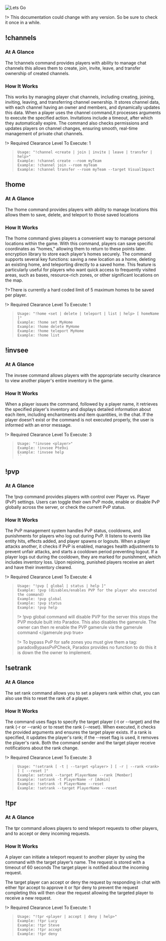 <img src="https://i.imgur.com/FZFyMMl.png" alt="Lets Go"> </img>

!> This documentation could change with any version. So be sure to check it once in a while.

## !channels

### At A Glance

The !channels command provides players with ability to manage chat channels this allows them to create, join, invite, leave, and transfer ownership of created channels.

### How It Works

This works by managing player chat channels, including creating, joining, inviting, leaving, and transferring channel ownership. It stores channel data, with each channel having an owner and members, and dynamically updates this data. When a player uses the channel command,it processes arguments to execute the specified action. Invitations include a timeout, after which they automatically expire. The command also checks permissions and updates players on channel changes, ensuring smooth, real-time management of private chat channels.

!> Required Clearance Level To Execute: 1

> ```
> Usage: "!channel <create | join | invite | leave | transfer | help>"
> Example: !channel create --room myTeam
> Example: !channel join --room myTeam
> Example: !channel transfer --room myTeam --target Visual1mpact
> ```

## !home

### At A Glance

The !home command provides players with ability to manage locations this allows them to save, delete, and teleport to those saved locations

### How It Works

The !home command gives players a convenient way to manage personal locations within the game. With this command, players can save specific coordinates as "homes," allowing them to return to these points later. encryption library to store each player’s homes securely. The command supports several key functions: saving a new location as a home, deleting an existing home, and teleporting directly to a saved home. This feature is particularly useful for players who want quick access to frequently visited areas, such as bases, resource-rich zones, or other significant locations on the map.

?>There is currently a hard coded limit of 5 maximum homes to be saved per player.

!> Required Clearance Level To Execute: 1

> ```
> Usage: "!home <set | delete | teleport | list | help> [ homeName ]"
> Example: !home set MyHome
> Example: !home delete MyHome
> Example: !home teleport MyHome
> Example: !home list
> ```

## !invsee

### At A Glance
The invsee command allows players with the appropriate security clearance to view another player's entire inventory in the game. 

### How It Works
When a player issues the command, followed by a player name, it retrieves the specified player's inventory and displays detailed information about each item, including enchantments and item quantities, in the chat. If the player doesn't exist or the command is not executed properly, the user is informed with an error message. 

!> Required Clearance Level To Execute: 3

> ```
> Usage: "!invsee <player>"
> Example: !invsee Pte9xi
> Example: !invsee help
> ``

## !pvp

### At A Glance

The !pvp command provides players with control over Player vs. Player (PvP) settings. Users can toggle their own PvP mode, enable or disable PvP globally across the server, or check the current PvP status.

### How It Works

The PvP management system handles PvP status, cooldowns, and punishments for players who log out during PvP. It listens to events like entity hits, effects added, and player spawns or logouts. When a player attacks another, it checks if PvP is enabled, manages health adjustments to prevent unfair attacks, and starts a cooldown period preventing logout. If a player logs out during the cooldown, they are marked for punishment, which includes inventory loss. Upon rejoining, punished players receive an alert and have their inventory cleared.

!> Required Clearance Level To Execute: 4

> ```
> Usage: "!pvp [ global | status | help ]"
> Example: !pvp (disables/enables PVP for the player who executed the command)
> Example: !pvp global
> Example: !pvp status
> Example: !pvp help
> ```
> !> !pvp global command will disable PVP for the server this stops the PVP module built into Paradox. This also disables the gamerule. The owner can then re enable the PVP gamerule via the gamerule command </gamerule pvp true>
>
> !> To bypass PvP for safe zones you must give them a tag: paradoxBypassPvPCheck, Paradox provides no function to do this it is down the the owner to implement.

## !setrank

### At A Glance
 The set rank command allows you to set a players rank within chat, you can also use this to reset the rank of a player.

### How It Works
The command uses flags to specify the target player (-t or --target) and the rank (-r or --rank) or to reset the rank (--reset). When executed, it checks the provided arguments and ensures the target player exists. If a rank is specified, it updates the player's rank; if the --reset flag is used, it removes the player's rank. Both the command sender and the target player receive notifications about the rank change. 

!> Required Clearance Level To Execute: 3

> ```
> Usage: "!setrank [ -t | --target <player> ] [ -r | --rank <rank> ] [ --reset ]"
> Example: setrank --target PlayerName --rank [Member]
> Example: !setrank -t PlayerName -r [Admin]
> Example: !setrank -t PlayerName --reset
> Example: !setrank --target PlayerName --reset
> ```

## !tpr

### At A Glance

The tpr command allows players to send teleport requests to other players, and to accept or deny incoming requests.

### How It Works
A player can initiate a teleport request to another player by using the command with the target player’s name. The request is stored with a timeout of 60 seconds The target player is notified about the incoming request.

The target player can accept or deny the request by responding in chat with either !tpr accept to approve it or !tpr deny to prevent the request completing this will then clear the request allowing the targeted player to receive a new request.

!> Required Clearance Level To Execute: 1

> ```
> Usage: "!tpr <player | accept | deny | help>"
> Example: !tpr Lucy
> Example: !tpr Steve
> Example: !tpr accept
> Example: !tpr deny
> ```



